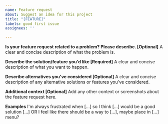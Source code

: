 ```yaml
---
name: Feature request
about: Suggest an idea for this project
title: "[FEATURE]"
labels: good first issue
assignees: ''

---
```


**Is your feature request related to a problem? Please describe. [Optional]**
A clear and concise description of what the problem is.

**Describe the solution/feature you'd like [Required]**
A clear and concise description of what you want to happen.

**Describe alternatives you've considered [Optional]**
A clear and concise description of any alternative solutions or features you've considered.

**Additional context [Optional]**
Add any other context or screenshots about the feature request here.

**Examples**
I'm always frustrated when [...] so I think [...] would be a good solution [...]
OR
I feel like there should be a way to [...], maybe place in [...] menu?
